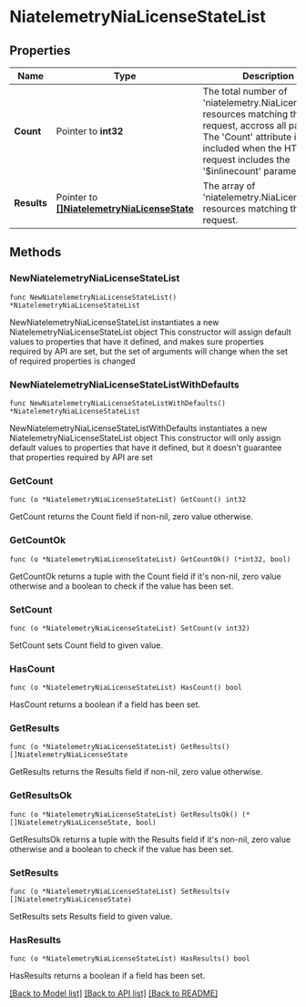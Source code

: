 # NiatelemetryNiaLicenseStateList

## Properties

Name | Type | Description | Notes
------------ | ------------- | ------------- | -------------
**Count** | Pointer to **int32** | The total number of &#39;niatelemetry.NiaLicenseState&#39; resources matching the request, accross all pages. The &#39;Count&#39; attribute is included when the HTTP GET request includes the &#39;$inlinecount&#39; parameter. | [optional] 
**Results** | Pointer to [**[]NiatelemetryNiaLicenseState**](niatelemetry.NiaLicenseState.md) | The array of &#39;niatelemetry.NiaLicenseState&#39; resources matching the request. | [optional] 

## Methods

### NewNiatelemetryNiaLicenseStateList

`func NewNiatelemetryNiaLicenseStateList() *NiatelemetryNiaLicenseStateList`

NewNiatelemetryNiaLicenseStateList instantiates a new NiatelemetryNiaLicenseStateList object
This constructor will assign default values to properties that have it defined,
and makes sure properties required by API are set, but the set of arguments
will change when the set of required properties is changed

### NewNiatelemetryNiaLicenseStateListWithDefaults

`func NewNiatelemetryNiaLicenseStateListWithDefaults() *NiatelemetryNiaLicenseStateList`

NewNiatelemetryNiaLicenseStateListWithDefaults instantiates a new NiatelemetryNiaLicenseStateList object
This constructor will only assign default values to properties that have it defined,
but it doesn't guarantee that properties required by API are set

### GetCount

`func (o *NiatelemetryNiaLicenseStateList) GetCount() int32`

GetCount returns the Count field if non-nil, zero value otherwise.

### GetCountOk

`func (o *NiatelemetryNiaLicenseStateList) GetCountOk() (*int32, bool)`

GetCountOk returns a tuple with the Count field if it's non-nil, zero value otherwise
and a boolean to check if the value has been set.

### SetCount

`func (o *NiatelemetryNiaLicenseStateList) SetCount(v int32)`

SetCount sets Count field to given value.

### HasCount

`func (o *NiatelemetryNiaLicenseStateList) HasCount() bool`

HasCount returns a boolean if a field has been set.

### GetResults

`func (o *NiatelemetryNiaLicenseStateList) GetResults() []NiatelemetryNiaLicenseState`

GetResults returns the Results field if non-nil, zero value otherwise.

### GetResultsOk

`func (o *NiatelemetryNiaLicenseStateList) GetResultsOk() (*[]NiatelemetryNiaLicenseState, bool)`

GetResultsOk returns a tuple with the Results field if it's non-nil, zero value otherwise
and a boolean to check if the value has been set.

### SetResults

`func (o *NiatelemetryNiaLicenseStateList) SetResults(v []NiatelemetryNiaLicenseState)`

SetResults sets Results field to given value.

### HasResults

`func (o *NiatelemetryNiaLicenseStateList) HasResults() bool`

HasResults returns a boolean if a field has been set.


[[Back to Model list]](../README.md#documentation-for-models) [[Back to API list]](../README.md#documentation-for-api-endpoints) [[Back to README]](../README.md)


